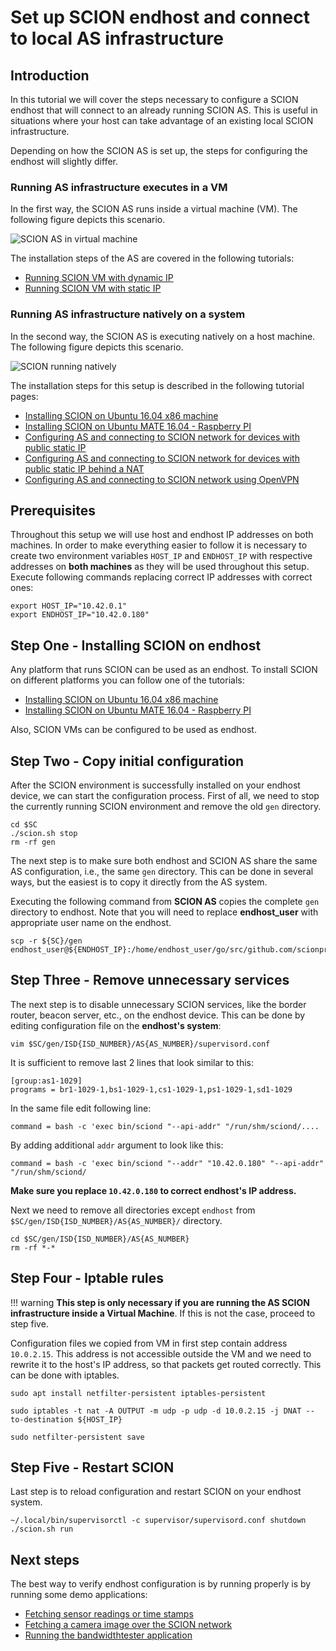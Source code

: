 # Set up SCION endhost and connect to local AS infrastructure

## Introduction

In this tutorial we will cover the steps necessary to configure a SCION endhost that will connect to an already running SCION AS. 
This is useful in situations where your host can take advantage of an existing local SCION infrastructure.

Depending on how the SCION AS is set up, the steps for configuring the endhost will slightly differ.

### Running AS infrastructure executes in a VM

In the first way, the SCION AS runs inside a virtual machine (VM). The following figure depicts this scenario.

![SCION AS in virtual machine](/images/vm_endhost_setup.png)

The installation steps of the AS are covered in the following tutorials:

- [Running SCION VM with dynamic IP](/virtual_machine_setup/dynamic_ip.md)
- [Running SCION VM with static IP](/virtual_machine_setup/static_ip.md)

### Running AS infrastructure natively on a system

In the second way, the SCION AS is executing natively on a host machine. The following figure depicts this scenario.

![SCION running natively](/images/native_endhost_setup.png)

The installation steps for this setup is described in the following tutorial pages:

- [Installing SCION on Ubuntu 16.04 x86 machine](/native_setup/ubuntu_x86_build/)
- [Installing SCION on Ubuntu MATE 16.04 - Raspberry PI](/native_setup/rpi_ubuntu/)
- [Configuring AS and connecting to SCION network for devices with public static IP](/general_scion_configuration/public_ip/)
- [Configuring AS and connecting to SCION network for devices with public static IP behind a NAT](/general_scion_configuration/public_ip_nat/)
- [Configuring AS and connecting to SCION network using OpenVPN](/general_scion_configuration/vpn_setup/)

## Prerequisites

Throughout this setup we will use host and endhost IP addresses on both machines. In order to make everything easier to follow it is necessary to create two environment variables `HOST_IP` and `ENDHOST_IP` with respective addresses on **both machines** as they will be used throughout this setup. Execute following commands replacing correct IP addresses with correct ones:

```shell
export HOST_IP="10.42.0.1"
export ENDHOST_IP="10.42.0.180"
``` 

## Step One - Installing SCION on endhost

Any platform that runs SCION can be used as an endhost. To install SCION on different platforms you can follow one of the tutorials:

* [Installing SCION on Ubuntu 16.04 x86 machine](/native_setup/ubuntu_x86_build.md)
* [Installing SCION on Ubuntu MATE 16.04 - Raspberry PI](/native_setup/rpi_ubuntu.md)

Also, SCION VMs can be configured to be used as endhost.

## Step Two - Copy initial configuration

After the SCION environment is successfully installed on your endhost device, we can start the configuration process. First of all, we need to stop the currently running SCION environment and remove the old `gen` directory.

```shell
cd $SC
./scion.sh stop
rm -rf gen
```

The next step is to make sure both endhost and SCION AS share the same AS configuration, i.e., the same `gen` directory. This can be done in several ways, but the easiest is to copy it directly from the AS system. 

Executing the following command from **SCION AS** copies the complete `gen` directory to endhost. Note that you will need to replace **endhost_user** with appropriate user name on the endhost.

```shell
scp -r ${SC}/gen endhost_user@${ENDHOST_IP}:/home/endhost_user/go/src/github.com/scionproto/scion/gen
```

## Step Three - Remove unnecessary services

The next step is to disable unnecessary SCION services, like the border router, beacon server, etc., on the endhost device. This can be done by editing configuration file on the **endhost's system**:

```
vim $SC/gen/ISD{ISD_NUMBER}/AS{AS_NUMBER}/supervisord.conf
```

It is sufficient to remove last 2 lines that look similar to this:

```
[group:as1-1029]
programs = br1-1029-1,bs1-1029-1,cs1-1029-1,ps1-1029-1,sd1-1029
```

In the same file edit following line:

```
command = bash -c 'exec bin/sciond "--api-addr" "/run/shm/sciond/....
```

By adding additional `addr` argument to look like this:

```
command = bash -c 'exec bin/sciond "--addr" "10.42.0.180" "--api-addr" "/run/shm/sciond/
```

**Make sure you replace `10.42.0.180` to correct endhost's IP address.**

Next we need to remove all directories except `endhost` from `$SC/gen/ISD{ISD_NUMBER}/AS{AS_NUMBER}/` directory. 

```shell
cd $SC/gen/ISD{ISD_NUMBER}/AS{AS_NUMBER}
rm -rf *-*
```

## Step Four - Iptable rules

!!! warning
    **This step is only necessary if you are running the AS SCION infrastructure inside a Virtual Machine**. If this is not the case, proceed to step five.

Configuration files we copied from VM in first step contain address `10.0.2.15`. This address is not accessible outside the VM and we need to rewrite it to the host's IP address, so that packets get routed correctly. This can be done with iptables.

```shell
sudo apt install netfilter-persistent iptables-persistent

sudo iptables -t nat -A OUTPUT -m udp -p udp -d 10.0.2.15 -j DNAT --to-destination ${HOST_IP}

sudo netfilter-persistent save
```

## Step Five - Restart SCION

Last step is to reload configuration and restart SCION on your endhost system.

```shell
~/.local/bin/supervisorctl -c supervisor/supervisord.conf shutdown
./scion.sh run
```

## Next steps

The best way to verify endhost configuration is by running properly is by running some demo applications:

* [Fetching sensor readings or time stamps](/sample_projects/fetch_sensor_readings.md)
* [Fetching a camera image over the SCION network](/sample_projects/access_camera.md)
* [Running the bandwidthtester application](/sample_projects/bwtester.md)

